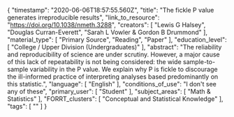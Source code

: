 {
    "timestamp": "2020-06-06T18:57:55.560Z",
    "title": "The fickle P value generates irreproducible results",
    "link_to_resource": "https://doi.org/10.1038/nmeth.3288",
    "creators": [
        "Lewis G Halsey",
        "Douglas Curran-Everett",
        "Sarah L Vowler & Gordon B Drummond"
    ],
    "material_type": [
        "Primary Source",
        "Reading",
        "Paper"
    ],
    "education_level": [
        "College / Upper Division (Undergraduates)"
    ],
    "abstract": "The reliability and reproducibility of science are under scrutiny. However, a major cause of this lack of repeatability is not being considered: the wide sample-to-sample variability in the P value. We explain why P is fickle to discourage the ill-informed practice of interpreting analyses based predominantly on this statistic.",
    "language": [
        "English"
    ],
    "conditions_of_use": "I don't see any of these",
    "primary_user": [
        "Student"
    ],
    "subject_areas": [
        "Math & Statistics"
    ],
    "FORRT_clusters": [
        "Conceptual and Statistical Knowledge"
    ],
    "tags": [
        ""
    ]
}